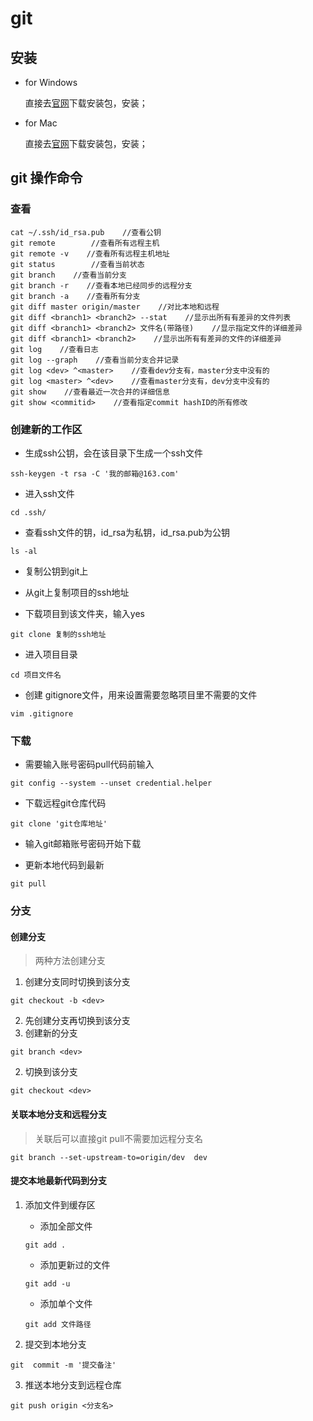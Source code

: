# git
## 安装
- for Windows

  直接去[官网](https://git-scm.com/download/win)下载安装包，安装；

- for Mac

  直接去[官网](https://git-scm.com/download/mac)下载安装包，安装；

## git 操作命令

### 查看

```
cat ~/.ssh/id_rsa.pub    //查看公钥
git remote        //查看所有远程主机
git remote -v    //查看所有远程主机地址
git status        //查看当前状态
git branch    //查看当前分支
git branch -r    //查看本地已经同步的远程分支
git branch -a    //查看所有分支
git diff master origin/master    //对比本地和远程
git diff <branch1> <branch2> --stat    //显示出所有有差异的文件列表
git diff <branch1> <branch2> 文件名(带路径)    //显示指定文件的详细差异
git diff <branch1> <branch2>    //显示出所有有差异的文件的详细差异
git log    //查看日志
git log --graph    //查看当前分支合并记录
git log <dev> ^<master>    //查看dev分支有，master分支中没有的
git log <master> ^<dev>    //查看master分支有，dev分支中没有的
git show    //查看最近一次合并的详细信息
git show <commitid>    //查看指定commit hashID的所有修改
```

### 创建新的工作区

- 生成ssh公钥，会在该目录下生成一个ssh文件
```
ssh-keygen -t rsa -C '我的邮箱@163.com'
```

- 进入ssh文件
```
cd .ssh/
```

- 查看ssh文件的钥，id_rsa为私钥，id_rsa.pub为公钥
```
ls -al
```

- 复制公钥到git上

- 从git上复制项目的ssh地址

- 下载项目到该文件夹，输入yes
```
git clone 复制的ssh地址
```

- 进入项目目录
```
cd 项目文件名
```

- 创建 gitignore文件，用来设置需要忽略项目里不需要的文件
```
vim .gitignore
```

### 下载
- 需要输入账号密码pull代码前输入
```
git config --system --unset credential.helper
```

- 下载远程git仓库代码
```
git clone 'git仓库地址' 
```

- 输入git邮箱账号密码开始下载

- 更新本地代码到最新
```
git pull
```

### 分支
#### 创建分支
> 两种方法创建分支

1. 创建分支同时切换到该分支
```
git checkout -b <dev>
```

2. 先创建分支再切换到该分支
  1. 创建新的分支
  ```
  git branch <dev>
  ```

  2. 切换到该分支
  ```
  git checkout <dev>
  ```

#### 关联本地分支和远程分支
> 关联后可以直接git pull不需要加远程分支名

```
git branch --set-upstream-to=origin/dev  dev
```

#### 提交本地最新代码到分支
1. 添加文件到缓存区
    - 添加全部文件
    ```
    git add .
    ```

    
    - 添加更新过的文件

    ```
    git add -u
    ```
    
    - 添加单个文件
    ```
    git add 文件路径
    ```
    
2. 提交到本地分支
```
git  commit -m '提交备注'
```

3. 推送本地分支到远程仓库
```
git push origin <分支名>
```
